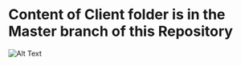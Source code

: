 # Content of Client folder is in the Master branch of this Repository

![Alt Text](https://imgtr.ee/images/2023/06/21/ZBfIF.jpg)
